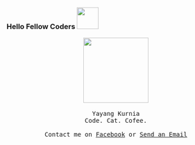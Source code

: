 ### Hello Fellow Coders <img src="https://media.giphy.com/media/mGcNjsfWAjY5AEZNw6/giphy.gif" width="50">

<p align="center">
  <img src="https://media.giphy.com/media/WUlplcMpOCEmTGBtBW/giphy.gif" width="150">
  <br><br>
  <samp>
    Yayang Kurnia<br>
    Code. Cat. Cofee.
     <br><br>Contact me on <a href="https://web.facebook.com/y21kurnia">Facebook</a> or <a href="mailto:y21kurnia@gmail.com">Send an Email</a>
  </samp>
</p>

